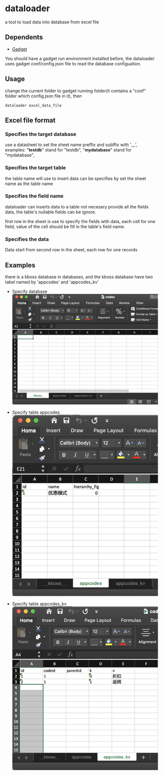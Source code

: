 # dataloader 
a tool to load data into database from excel file

## Dependents
* [Gadget](https://github.com/yumoqing/gadget)

You should have a gadget run environment installed before, the dataloader
uses gadget conf/config.json file to read the database configuation.

## Usage
change the current folder to gadget running folder(it contains a "conf" folder which config.json file in it), then
```
datalaoder excel_data_file
```

## Excel file format

### Specifies the target database 
use a datasheet to set the sheet name preffix and subffix with '__', examples:
"__testdb__" stand for "testdb", "__mydatabase__" stand for "mydatabase",

### Specifies the target table
the table name will use to insert data can be specifies by set the sheet name as the table name

### Specifies the field name
dataloader can inserts data to a table not necesary provide all the fields data, the table's nullable fields can be ignore.

first row in the sheet is use to specify the fields with data, each cell for one field, value of the cell should be fill in the table's field name.

### Specifies the data
Data start from second row in the sheet, each row for one records

## Examples
there is a kboss database in databases, and the kboss database have two tabel named by 'appcodes' and 'appcodes_kv'

* Specify database
![specify database](./database.png)

* Specify table appcodes
![specify appcodes table](./table1.png)

* Specify table appcodes_kv
![specify table appcodes_kv](./table2.png)

